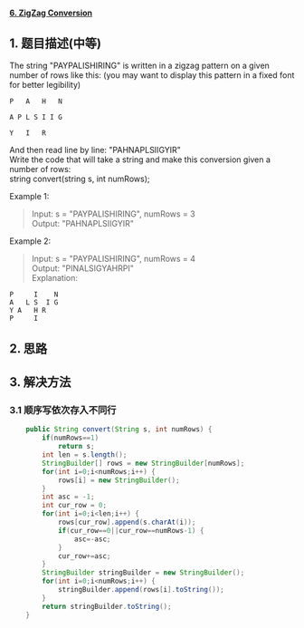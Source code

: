#### [6. ZigZag Conversion](https://leetcode-cn.com/problems/zigzag-conversion/)

## 1. 题目描述\(中等\)

The string "PAYPALISHIRING" is written in a zigzag pattern on a given number of rows like this: \(you may want to display this pattern in a fixed font for better legibility\)

```
P   A   H   N

A P L S I I G

Y   I   R
```

And then read line by line: "PAHNAPLSIIGYIR"  
Write the code that will take a string and make this conversion given a number of rows:  
string convert\(string s, int numRows\);

Example 1:

> Input: s = "PAYPALISHIRING", numRows = 3  
> Output: "PAHNAPLSIIGYIR"

Example 2:

> Input: s = "PAYPALISHIRING", numRows = 4  
> Output: "PINALSIGYAHRPI"  
> Explanation:

```
P     I    N
A   L S  I G
Y A   H R
P     I
```

## 2. 思路

## 3. 解决方法

### 3.1 顺序写依次存入不同行

```java
    public String convert(String s, int numRows) {
    	if(numRows==1)
    		return s;
    	int len = s.length();
    	StringBuilder[] rows = new StringBuilder[numRows];
    	for(int i=0;i<numRows;i++) {
    		rows[i] = new StringBuilder();
    	}
    	int asc = -1;
    	int cur_row = 0;
    	for(int i=0;i<len;i++) {
    		rows[cur_row].append(s.charAt(i));
    		if(cur_row==0||cur_row==numRows-1) {
    			asc=-asc;
    		}
    		cur_row+=asc;
    	}
    	StringBuilder stringBuilder = new StringBuilder();
    	for(int i=0;i<numRows;i++) {
    		stringBuilder.append(rows[i].toString());
    	}
    	return stringBuilder.toString();
    }
```





